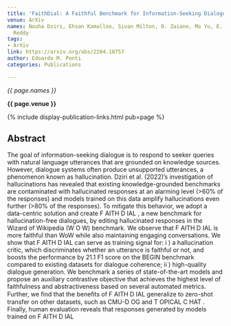```yaml
---
title: 'FaithDial: A Faithful Benchmark for Information-Seeking Dialogue'
venue: ArXiv
names: Nouha Dziri, Ehsan Kamalloo, Sivan Milton, O. Zaiane, Mo Yu, E. Ponti, Siva
  Reddy
tags:
- ArXiv
link: https://arxiv.org/abs/2204.10757
author: Edoardo M. Ponti
categories: Publications

---
```


*{{ page.names }}*

**{{ page.venue }}**

{% include display-publication-links.html pub=page %}

## Abstract

The goal of information-seeking dialogue is to respond to seeker queries with natural language utterances that are grounded on knowledge sources. However, dialogue systems often produce unsupported utterances, a phenomenon known as hallucination. Dziri et al. (2022)’s investigation of hallucinations has revealed that existing knowledge-grounded benchmarks are contaminated with hallucinated responses at an alarming level (>60% of the responses) and models trained on this data amplify hallucinations even further (>80% of the responses). To mitigate this behavior, we adopt a data-centric solution and create F AITH D IAL , a new benchmark for hallucination-free dialogues, by editing hallucinated responses in the Wizard of Wikipedia (W O W) benchmark. We observe that F AITH D IAL is more faithful than WoW while also maintaining engaging conversations. We show that F AITH D IAL can serve as training signal for: i ) a hallucination critic, which discriminates whether an utterance is faithful or not, and boosts the performance by 21.1 F1 score on the BEGIN benchmark compared to existing datasets for dialogue coherence; ii ) high-quality dialogue generation. We benchmark a series of state-of-the-art models and propose an auxiliary contrastive objective that achieves the highest level of faithfulness and abstractiveness based on several automated metrics. Further, we ﬁnd that the beneﬁts of F AITH D IAL generalize to zero-shot transfer on other datasets, such as CMU-D OG and T OPICAL C HAT . Finally, human evaluation reveals that responses generated by models trained on F AITH D IAL